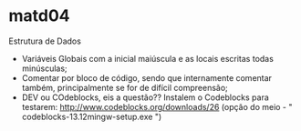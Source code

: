 matd04
======

Estrutura de Dados


- Variáveis Globais com a inicial maiúscula e as locais escritas todas minúsculas;
- Comentar por bloco de código, sendo que internamente comentar também, principalmente se for de difícil compreensão;
- DEV ou COdeblocks, eis a questão?? Instalem o Codeblocks para testarem:  http://www.codeblocks.org/downloads/26 (opção do meio - " codeblocks-13.12mingw-setup.exe ")
